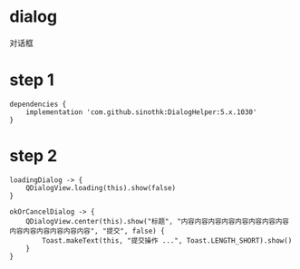 # dialog
对话框

# step 1
    dependencies {
        implementation 'com.github.sinothk:DialogHelper:5.x.1030'
    }
    
# step 2
    loadingDialog -> {
        QDialogView.loading(this).show(false)
    }

    okOrCancelDialog -> {
        QDialogView.center(this).show("标题", "内容内容内容内容内容内容内容内容内容内容内容内容内容内容", "提交", false) {
            Toast.makeText(this, "提交操作 ...", Toast.LENGTH_SHORT).show()
        }
    }

